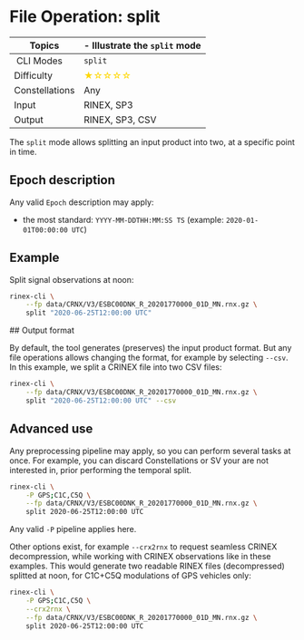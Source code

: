 File Operation: split
=====================

| Topics         | - Illustrate the `split` mode                                 |
|----------------|---------------------------------------------------------------|
| CLI Modes      | `split`                                                       |
| Difficulty     | <span style='color:gold'> &#9733;&#9734;&#9734;&#9734;&#9734; |
| Constellations | Any                                                           |
| Input          | RINEX, SP3                                                    |
| Output         | RINEX, SP3, CSV                                               |

The `split` mode allows splitting an input product into two, at a specific point in time.

## Epoch description

Any valid `Epoch` description may apply:

- the most standard: `YYYY-MM-DDTHH:MM:SS TS` (example: `2020-01-01T00:00:00 UTC`)

## Example

Split signal observations at noon:

```bash
rinex-cli \
    --fp data/CRNX/V3/ESBC00DNK_R_20201770000_01D_MN.rnx.gz \
    split "2020-06-25T12:00:00 UTC"
```

## Output format

By default, the tool generates (preserves) the input product format. But any file operations
allows changing the format, for example by selecting `--csv`. In this example, we split a CRINEX file
into two CSV files:

```bash
rinex-cli \
    --fp data/CRNX/V3/ESBC00DNK_R_20201770000_01D_MN.rnx.gz \
    split "2020-06-25T12:00:00 UTC" --csv
```

## Advanced use

Any preprocessing pipeline may apply, so you can perform several tasks at once. 
For example, you can discard Constellations or SV your are not interested in, prior performing the temporal split.

```bash
rinex-cli \
    -P GPS;C1C,C5Q \
    --fp data/CRNX/V3/ESBC00DNK_R_20201770000_01D_MN.rnx.gz \
    split 2020-06-25T12:00:00 UTC
```

Any valid `-P` pipeline applies here.

Other options exist, for example `--crx2rnx` to request seamless CRINEX decompression, while working with
CRINEX observations like in these examples. This would generate two readable RINEX files (decompressed) splitted at noon, 
for C1C+C5Q modulations of GPS vehicles only:

```bash
rinex-cli \
    -P GPS;C1C,C5Q \
    --crx2rnx \
    --fp data/CRNX/V3/ESBC00DNK_R_20201770000_01D_MN.rnx.gz \
    split 2020-06-25T12:00:00 UTC
```
